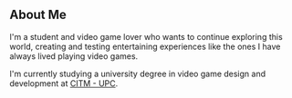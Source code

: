 ## About Me
I'm a student and video game lover who wants to continue exploring this world, creating and testing entertaining experiences like the ones I have always lived playing video games.

I'm currently studying a university degree in video game design and development at [CITM - UPC](https://www.citm.upc.edu/).
